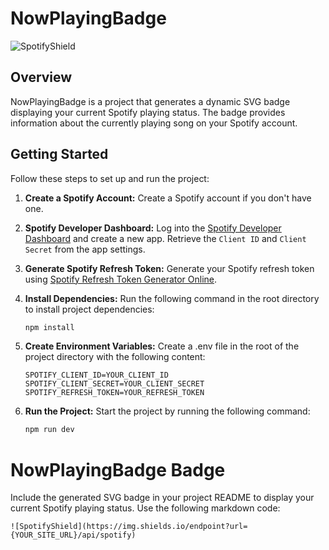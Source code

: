 # NowPlayingBadge

![SpotifyShield](https://img.shields.io/endpoint?url=https://spotify-shield.vercel.app/api/spotify)

## Overview

NowPlayingBadge is a project that generates a dynamic SVG badge displaying your current Spotify playing status. The badge provides information about the currently playing song on your Spotify account.

## Getting Started

Follow these steps to set up and run the project:

1. **Create a Spotify Account:**
   Create a Spotify account if you don't have one. 

2. **Spotify Developer Dashboard:**
   Log into the [Spotify Developer Dashboard](https://developer.spotify.com/) and create a new app. Retrieve the `Client ID` and `Client Secret` from the app settings.

3. **Generate Spotify Refresh Token:**
   Generate your Spotify refresh token using [Spotify Refresh Token Generator Online](https://spotify-refresh-token-generator.netlify.app/#welcome).

4. **Install Dependencies:**
   Run the following command in the root directory to install project dependencies:
   ```bash
   npm install
   ```
5. **Create Environment Variables:**
   Create a .env file in the root of the project directory with the following content:
   ```
   SPOTIFY_CLIENT_ID=YOUR_CLIENT_ID
   SPOTIFY_CLIENT_SECRET=YOUR_CLIENT_SECRET
   SPOTIFY_REFRESH_TOKEN=YOUR_REFRESH_TOKEN
   ```

6. **Run the Project:**
   Start the project by running the following command:
   ```bash
   npm run dev
   ```

# NowPlayingBadge Badge
Include the generated SVG badge in your project README to display your current Spotify playing status. Use the following markdown code:
```
![SpotifyShield](https://img.shields.io/endpoint?url={YOUR_SITE_URL}/api/spotify)

```
